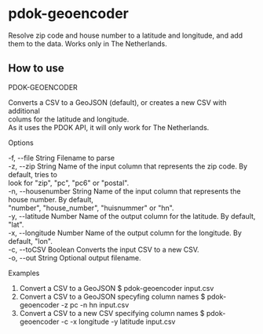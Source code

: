 # pdok-geoencoder

Resolve zip code and house number to a latitude and longitude, and add them to the data. Works only in The Netherlands.

## How to use

PDOK-GEOENCODER

  Converts a CSV to a GeoJSON (default), or creates a new CSV with additional   
  colums for the latitude and longitude.                                        
  As it uses the PDOK API, it will only work for The Netherlands.               

Options

  -f, --file String          Filename to parse                                                             
  -z, --zip String           Name of the input column that represents the zip code. By default, tries to   
                             look for "zip", "pc", "pc6" or "postal".                                      
  -n, --housenumber String   Name of the input column that represents the house number. By default,        
                             "number", "house_number", "huisnummer" or "hn".                               
  -y, --latitude Number      Name of the output column for the latitude. By default, "lat".                
  -x, --longitude Number     Name of the output column for the longitude. By default, "lon".               
  -c, --toCSV Boolean        Converts the input CSV to a new CSV.                                          
  -o, --out String           Optional output filename.                                                     

Examples

  01. Convert a CSV to a GeoJSON                           $ pdok-geoencoder input.csv                             
  01. Convert a CSV to a GeoJSON specyfing column names    $ pdok-geoencoder -z pc -n hn input.csv                 
  01. Convert a CSV to a new CSV specifying column names   $ pdok-geoencoder -c -x longitude -y latitude input.csv 
